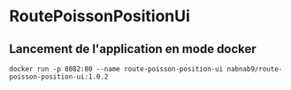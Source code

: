 # RoutePoissonPositionUi
## Lancement de l'application en mode docker
`docker run -p 8082:80 --name route-poisson-position-ui nabnab9/route-poisson-position-ui:1.0.2`
